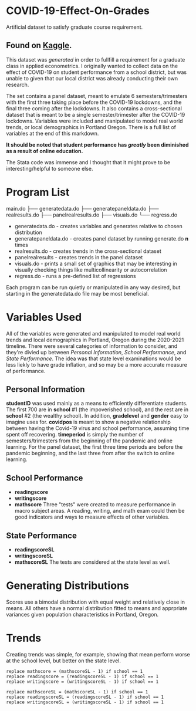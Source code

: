 # COVID-19-Effect-On-Grades
Artificial dataset to satisfy graduate course requirement. 

Found on [Kaggle](https://www.kaggle.com/dylanbollard/covid19-effect-on-grades-constructed-dataset).
---

This dataset was *generated* in order to fullfill a requirement for a graduate class in applied econometrics. I originally wanted to collect data on the effect of COVID-19 on student performance from a school district, but was unable to given that our local district was already conducting their own research. 

The set contains a panel dataset, meant to emulate 6 semesters/trimesters with the first three taking place before the COVID-19 lockdowns, and the final three coming after the lockdowns. It also contains a cross-sectional dataset that is meant to be a single semester/trimester after the COVID-19 lockdowns. Variables were included and manipulated to model real world trends, or local demographics in Portland Oregon. There is a full list of variables at the end of this markdown.

**It should be noted that student performance has *greatly* been diminished as a result of online education.**

The Stata code was immense and I thought that it might prove to be interesting/helpful to someone else. 

# Program List
main.do
├── generatedata.do
├── generatepaneldata.do
├── realresults.do
├── panelrealresults.do
├── visuals.do
└── regress.do
 
+ generatedata.do - creates variables and generates relative to chosen distribution
+ generatepaneldata.do - creates panel dataset by running generate.do **n** times
+ realresults.do - creates trends in the cross-sectional dataset
+ panelrealresults - creates trends in the panel dataset
+ visuals.do - prints a small set of graphics that may be interesting in visually checking things like multicollinearity or autocorrelation
+ regress.do - runs a pre-defined list of regressions

Each program can be run quietly or manipulated in any way desired, but starting in the generatedata.do file may be most beneficial. 

# Variables Used
All of the variables were generated and manipulated to model real world trends and local demographics in Portland, Oregon during the 2020-2021 timeline. There were several categories of information to consider, and they're divied up between *Personal Information*, *School Performance*, and *State Performance*. The idea was that state level examinations would be less liekly to have grade inflation, and so may be a more accurate measure of performance. 

## Personal Information
**studentID** was used mainly as a means to efficiently differentiate students. The first 700 are in **school** #1 (the impoverished school), and the rest are in **school** #2 (the wealthy school). In addition, **gradelevel** and **gender** easy to imagine uses for. **covidpos** is meant to show a negative relationship between having the Covid-19 virus and school performance, assuming time spent off recovering. **timeperiod** is simply the number of semesters/trimesters from the beginning of the pandemic and online learning. For the panel dataset, the first three time periods are before the pandemic beginning, and the last three from after the switch to online learning. 

## School Performance
+ **readingscore**
+ **writingscore**
+ **mathscore**
Three "tests" were created to measure performance in macro subject areas. A reading, writing, and math exam could then be good indicators and ways to measure effects of other variables. 

## State Performance
+ **readingscoreSL**
+ **writingscoreSL**
+ **mathscoreSL**
The tests are considered at the state level as well. 

# Generating Distributions 
Scores use a bimodal distribution with equal weight and relatively close in means. All others have a normal distribution fitted to means and apprpriate variances given population characteristics in Portland, Oregon. 

# Trends
Creating trends was simple, for example, showing that mean perform worse at the school level, but better on the state level. 
~~~
replace mathscore = (mathscoreSL - 1) if school == 1
replace readingscore = (readingscoreSL - 1) if school == 1
replace writingscore = (writingscoreSL - 1) if school == 1

replace mathscoreSL = (mathscoreSL - 1) if school == 1
replace readingscoreSL = (readingscoreSL - 1) if school == 1
replace writingscoreSL = (writingscoreSL - 1) if school == 1
~~~